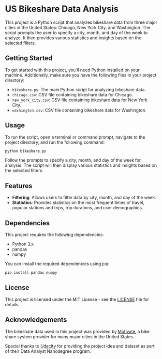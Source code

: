 # US Bikeshare Data Analysis

This project is a Python script that analyzes bikeshare data from three major cities in the United States: Chicago, New York City, and Washington. The script prompts the user to specify a city, month, and day of the week to analyze. It then provides various statistics and insights based on the selected filters.

## Getting Started

To get started with this project, you'll need Python installed on your machine. Additionally, make sure you have the following files in your project directory:

- `bikeshare.py`: The main Python script for analyzing bikeshare data.
- `chicago.csv`: CSV file containing bikeshare data for Chicago.
- `new_york_city.csv`: CSV file containing bikeshare data for New York City.
- `washington.csv`: CSV file containing bikeshare data for Washington.

## Usage

To run the script, open a terminal or command prompt, navigate to the project directory, and run the following command:

```bash
python bikeshare.py
```


Follow the prompts to specify a city, month, and day of the week for analysis. The script will then display various statistics and insights based on the selected filters.

## Features

- **Filtering**: Allows users to filter data by city, month, and day of the week.
- **Statistics**: Provides statistics on the most frequent times of travel, popular stations and trips, trip durations, and user demographics.

## Dependencies

This project requires the following dependencies:

- Python 3.x
- pandas
- numpy

You can install the required dependencies using pip:
```bash
pip install pandas numpy
```

## License

This project is licensed under the MIT License - see the [LICENSE](LICENSE) file for details.

## Acknowledgements

The bikeshare data used in this project was provided by [Motivate](https://www.motivateco.com/), a bike share system provider for many major cities in the United States.

Special thanks to [Udacity](https://www.udacity.com/) for providing the project idea and dataset as part of their Data Analyst Nanodegree program.



